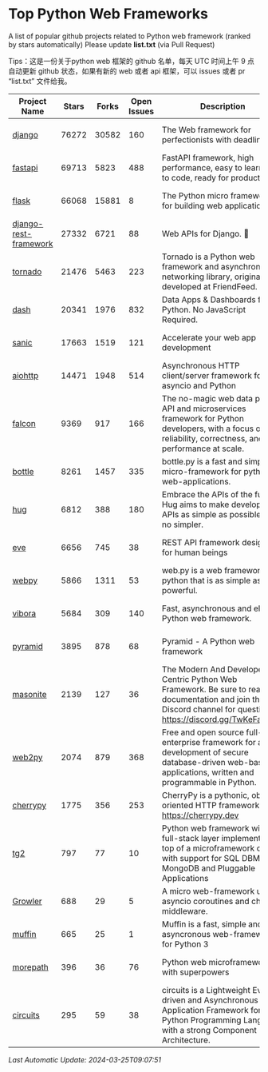 # Top Python Web Frameworks
A list of popular github projects related to Python web framework (ranked by stars automatically)
Please update **list.txt** (via Pull Request)

Tips：这是一份关于python web 框架的 github 名单，每天 UTC 时间上午 9 点自动更新 github 状态，如果有新的 web 或者 api 框架，可以 issues 或者 pr “list.txt” 文件给我。

| Project Name | Stars | Forks | Open Issues | Description | Last Commit |
| ------------ | ----- | ----- | ----------- | ----------- | ----------- |
| [django](https://github.com/django/django) | 76272 | 30582 | 160 | The Web framework for perfectionists with deadlines. | 2024-03-25 07:50:26 |
| [fastapi](https://github.com/tiangolo/fastapi) | 69713 | 5823 | 488 | FastAPI framework, high performance, easy to learn, fast to code, ready for production | 2024-03-22 01:42:39 |
| [flask](https://github.com/pallets/flask) | 66068 | 15881 | 8 | The Python micro framework for building web applications. | 2024-02-12 20:50:45 |
| [django-rest-framework](https://github.com/encode/django-rest-framework) | 27332 | 6721 | 88 | Web APIs for Django. 🎸 | 2024-03-22 19:37:20 |
| [tornado](https://github.com/tornadoweb/tornado) | 21476 | 5463 | 223 | Tornado is a Python web framework and asynchronous networking library, originally developed at FriendFeed. | 2024-03-03 17:04:16 |
| [dash](https://github.com/plotly/dash) | 20341 | 1976 | 832 | Data Apps & Dashboards for Python. No JavaScript Required. | 2024-03-21 13:07:45 |
| [sanic](https://github.com/sanic-org/sanic) | 17663 | 1519 | 121 |  Accelerate your web app development  | Build fast. Run fast. | 2024-03-24 20:59:44 |
| [aiohttp](https://github.com/aio-libs/aiohttp) | 14471 | 1948 | 514 | Asynchronous HTTP client/server framework for asyncio and Python | 2024-03-22 11:37:42 |
| [falcon](https://github.com/falconry/falcon) | 9369 | 917 | 166 | The no-magic web data plane API and microservices framework for Python developers, with a focus on reliability, correctness, and performance at scale. | 2024-03-21 19:59:26 |
| [bottle](https://github.com/bottlepy/bottle) | 8261 | 1457 | 335 | bottle.py is a fast and simple micro-framework for python web-applications. | 2024-01-03 22:31:48 |
| [hug](https://github.com/hugapi/hug) | 6812 | 388 | 180 | Embrace the APIs of the future. Hug aims to make developing APIs as simple as possible, but no simpler. | 2023-06-30 13:14:01 |
| [eve](https://github.com/pyeve/eve) | 6656 | 745 | 38 | REST API framework designed for human beings | 2023-07-10 07:05:49 |
| [webpy](https://github.com/webpy/webpy) | 5866 | 1311 | 53 | web.py is a web framework for python that is as simple as it is powerful.  | 2024-02-21 05:06:13 |
| [vibora](https://github.com/vibora-io/vibora) | 5684 | 309 | 140 | Fast, asynchronous and elegant Python web framework. | 2019-02-11 10:54:12 |
| [pyramid](https://github.com/Pylons/pyramid) | 3895 | 878 | 68 | Pyramid - A Python web framework | 2024-03-03 23:38:59 |
| [masonite](https://github.com/MasoniteFramework/masonite) | 2139 | 127 | 36 | The Modern And Developer Centric Python Web Framework. Be sure to read the documentation and join the Discord channel for questions: https://discord.gg/TwKeFahmPZ | 2024-03-12 01:41:50 |
| [web2py](https://github.com/web2py/web2py) | 2074 | 879 | 368 | Free and open source full-stack enterprise framework for agile development of secure database-driven web-based applications, written and programmable in Python. | 2024-01-16 04:53:27 |
| [cherrypy](https://github.com/cherrypy/cherrypy) | 1775 | 356 | 253 | CherryPy is a pythonic, object-oriented HTTP framework.      https://cherrypy.dev | 2024-02-25 03:28:13 |
| [tg2](https://github.com/TurboGears/tg2) | 797 | 77 | 10 | Python web framework with full-stack layer implemented on top of a microframework core with support for SQL DBMS, MongoDB and Pluggable Applications | 2024-03-23 21:48:27 |
| [Growler](https://github.com/pyGrowler/Growler) | 688 | 29 | 5 | A micro web-framework using asyncio coroutines and chained middleware. | 2020-03-08 07:51:41 |
| [muffin](https://github.com/klen/muffin) | 665 | 25 | 1 | Muffin is a fast, simple and asyncronous web-framework for Python 3 | 2023-10-11 08:53:36 |
| [morepath](https://github.com/morepath/morepath) | 396 | 36 | 76 | Python web microframework with superpowers | 2022-05-29 18:09:39 |
| [circuits](https://github.com/circuits/circuits) | 295 | 59 | 38 | circuits is a Lightweight Event driven and Asynchronous Application Framework for the Python Programming Language with a strong Component Architecture. | 2023-02-07 19:39:20 |

*Last Automatic Update: 2024-03-25T09:07:51*